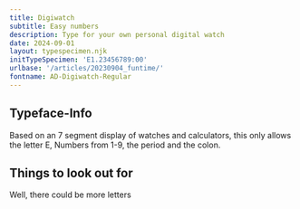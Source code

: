 ```yaml
---
title: Digiwatch
subtitle: Easy numbers
description: Type for your own personal digital watch
date: 2024-09-01
layout: typespecimen.njk
initTypeSpecimen: 'E1.23456789:00'
urlbase: '/articles/20230904_funtime/'
fontname: AD-Digiwatch-Regular
---
```


## Typeface-Info
Based on an 7 segment display of watches and calculators, this only allows the letter E, Numbers from 1-9, the period and the colon. 

## Things to look out for
Well, there could be more letters